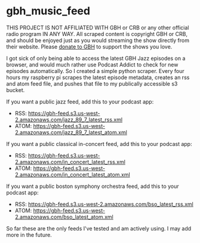 # gbh_music_feed

THIS PROJECT IS NOT AFFILIATED WITH GBH or CRB or any other official radio program IN ANY WAY. All scraped content is copyright GBH or CRB, and should be enjoyed just as you would streaming the show directly from their website. Please [donate to GBH](http://donate.wgbh.org) to support the shows you love.

I got sick of only being able to access the latest GBH Jazz episodes on a browser, and would much rather use Podcast Addict to check for new episodes automatically. So I created a simple python scraper. Every four hours my raspberry pi scrapes the latest episode metadata, creates an rss and atom feed file, and pushes that file to my publically accessible s3 bucket.

If you want a public jazz feed, add this to your podcast app:
  - RSS: https://gbh-feed.s3.us-west-2.amazonaws.com/jazz_89_7_latest_rss.xml
  - ATOM: https://gbh-feed.s3.us-west-2.amazonaws.com/jazz_89_7_latest_atom.xml

If you want a public classical in-concert feed, add this to your podcast app:
  - RSS: https://gbh-feed.s3.us-west-2.amazonaws.com/in_concert_latest_rss.xml
  - ATOM: https://gbh-feed.s3.us-west-2.amazonaws.com/in_concert_latest_atom.xml

If you want a public boston symphony orchestra feed, add this to your podcast app:
  - RSS: https://gbh-feed.s3.us-west-2.amazonaws.com/bso_latest_rss.xml
  - ATOM: https://gbh-feed.s3.us-west-2.amazonaws.com/bso_latest_atom.xml

So far these are the only feeds I've tested and am actively using. I may add more in the future.
